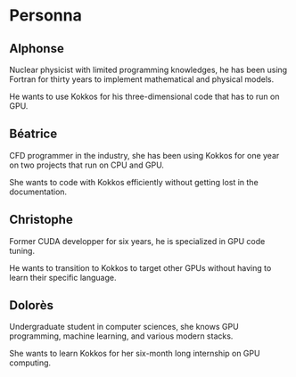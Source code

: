 # Personna

## Alphonse

Nuclear physicist with limited programming knowledges, he has been using Fortran for thirty years to implement mathematical and physical models.

He wants to use Kokkos for his three-dimensional code that has to run on GPU.

## Béatrice

CFD programmer in the industry, she has been using Kokkos for one year on two projects that run on CPU and GPU.

She wants to code with Kokkos efficiently without getting lost in the documentation.

## Christophe

Former CUDA developper for six years, he is specialized in GPU code tuning.

He wants to transition to Kokkos to target other GPUs without having to learn their specific language.

## Dolorès

Undergraduate student in computer sciences, she knows GPU programming, machine learning, and various modern stacks.

She wants to learn Kokkos for her six-month long internship on GPU computing.
